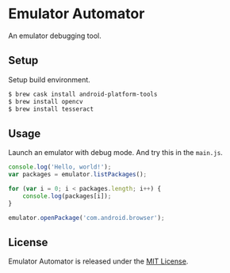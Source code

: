 # Emulator Automator
An emulator debugging tool.

## Setup
Setup build environment.

```bash
$ brew cask install android-platform-tools
$ brew install opencv
$ brew install tesseract
```

## Usage
Launch an emulator with debug mode. And try this in the `main.js`.

```js
console.log('Hello, world!');
var packages = emulator.listPackages();

for (var i = 0; i < packages.length; i++) {
	console.log(packages[i]);
}

emulator.openPackage('com.android.browser');
```


## License
Emulator Automator is released under the [MIT License](./LICENSE).